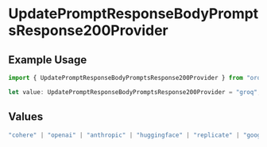 # UpdatePromptResponseBodyPromptsResponse200Provider

## Example Usage

```typescript
import { UpdatePromptResponseBodyPromptsResponse200Provider } from "orq-poc-typescript-multi-env-version/models/operations";

let value: UpdatePromptResponseBodyPromptsResponse200Provider = "groq";
```

## Values

```typescript
"cohere" | "openai" | "anthropic" | "huggingface" | "replicate" | "google" | "google-ai" | "azure" | "aws" | "anyscale" | "perplexity" | "groq" | "fal" | "leonardoai" | "nvidia"
```